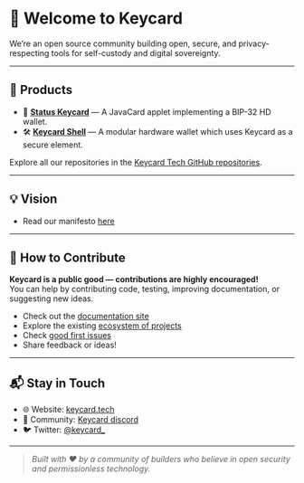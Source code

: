 # 👋 Welcome to Keycard

We’re an open source community building open, secure, and privacy-respecting tools for self-custody and digital sovereignty.

---

## 🔧 Products 

- 🔑 **[Status Keycard](https://github.com/keycard-tech/status-keycard)** — A JavaCard applet implementing a BIP-32 HD wallet.
- 🛠️ **[Keycard Shell](https://github.com/keycard-tech/keycard-shell)** — A modular hardware wallet which uses Keycard as a secure element.

Explore all our repositories in the [Keycard Tech GitHub repositories](https://github.com/orgs/keycard-tech/repositories).

---

## 💡 Vision 

- Read our manifesto [here](https://press.logos.co/article/keycard-manifesto)

---

## 🤝 How to Contribute

**Keycard is a public good — contributions are highly encouraged!**  
You can help by contributing code, testing, improving documentation, or suggesting new ideas.

- Check out the [documentation site](https://keycard.tech/docs/)
- Explore the existing [ecosystem of projects](https://github.com/keycard-tech/keycard-ecosystem-projects/) 
- Check [good first issues](https://github.com/orgs/keycard-tech/projects/1/views/2?filterQuery=good+first+issue)
- Share feedback or ideas!

---

## 📬 Stay in Touch

- 🌐 Website: [keycard.tech](https://keycard.tech)
- 💬 Community: [Keycard discord](https://discord.gg/uJAXk7jFhZ)
- 🐦 Twitter: [@keycard_](https://twitter.com/keycard_)

---

> _Built with ❤️ by a community of builders who believe in open security and permissionless technology._
